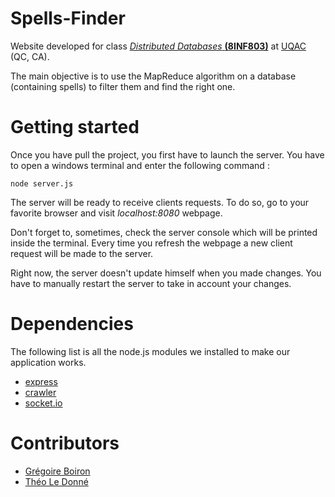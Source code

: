# Spells-Finder
Website developed for class [*Distributed Databases* **(8INF803)**](http://cours.uqac.ca/8INF803) at [UQAC](https://uqac.ca) (QC, CA).

The main objective is to use the MapReduce algorithm on a database (containing spells) to filter them and find the right one.

# Getting started
Once you have pull the project, you first have to launch the server.
You have to open a windows terminal and enter the following command :

`node server.js`

The server will be ready to receive clients requests. To do so, go to your favorite browser and visit *localhost:8080* webpage.

Don't forget to, sometimes, check the server console which will be printed inside the terminal. Every time you refresh the webpage a new client request will be made to the server.

Right now, the server doesn't update himself when you made changes. You have to manually restart the server to take in account your changes.

# Dependencies
The following list is all the node.js modules we installed to make our application works.
* [express](https://npmjs.com/package/express)
* [crawler](https://npmjs.com/package/crawler)
* [socket.io](https://npmjs.com:package/socket.io)



# Contributors
* [Grégoire Boiron](https://github.com/Graygzou)
* [Théo Le Donné](https://github.com/Theo-Le-Donne)
